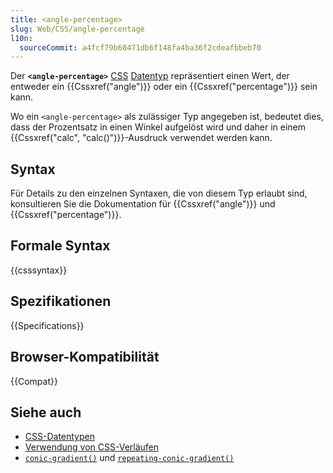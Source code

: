 ```yaml
---
title: <angle-percentage>
slug: Web/CSS/angle-percentage
l10n:
  sourceCommit: a4fcf79b60471db6f148fa4ba36f2cdeafbbeb70
---
```


Der **`<angle-percentage>`** [CSS](/de/docs/Web/CSS) [Datentyp](/de/docs/Web/CSS/CSS_values_and_units/CSS_data_types) repräsentiert einen Wert, der entweder ein {{Cssxref("angle")}} oder ein {{Cssxref("percentage")}} sein kann.

Wo ein `<angle-percentage>` als zulässiger Typ angegeben ist, bedeutet dies, dass der Prozentsatz in einen Winkel aufgelöst wird und daher in einem {{Cssxref("calc", "calc()")}}-Ausdruck verwendet werden kann.

## Syntax

Für Details zu den einzelnen Syntaxen, die von diesem Typ erlaubt sind, konsultieren Sie die Dokumentation für {{Cssxref("angle")}} und {{Cssxref("percentage")}}.

## Formale Syntax

{{csssyntax}}

## Spezifikationen

{{Specifications}}

## Browser-Kompatibilität

{{Compat}}

## Siehe auch

- [CSS-Datentypen](/de/docs/Web/CSS/CSS_values_and_units/CSS_data_types)
- [Verwendung von CSS-Verläufen](/de/docs/Web/CSS/CSS_images/Using_CSS_gradients)
- [`conic-gradient()`](/de/docs/Web/CSS/gradient/conic-gradient) und [`repeating-conic-gradient()`](/de/docs/Web/CSS/gradient/repeating-conic-gradient)
